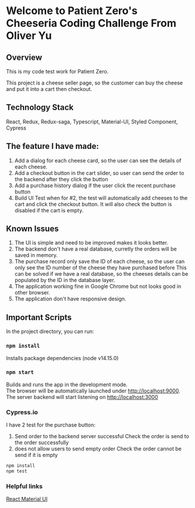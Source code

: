 # Welcome to Patient Zero's Cheeseria Coding Challenge From Oliver Yu

## Overview

This is my code test work for Patient Zero.

This project is a cheese seller page, so the customer can buy the cheese and put it into a cart then checkout.

## Technology Stack
   React, Redux, Redux-saga, Typescript, Material-UI, Styled Component, Cypress

## The feature I have made:
  1. Add a dialog for each cheese card, so the user can see the details of each cheese.
  2. Add a checkout button in the cart slider, so user can send the order to the backend after they click the button
  3. Add a purchase history dialog if the user click the recent purchase button
  4. Build UI Test when for #2, the test will automatically add cheeses to the cart and click the checkout button.
     It will also check the button is disabled if the cart is empty.
     
## Known Issues
  1. The UI is simple and need to be improved makes it looks better.
  2. The backend don't have a real database, curretly the orders will be saved in memory.
  3. The purchase record only save the ID of each cheese, so the user can only see the ID number of the cheese they have purchased before
     This can be solved if we have a real database, so the cheeses details can be populated by the ID in the database layer. 
  5. The application working fine in Google Chrome but not looks good in other browser.
  6. The application don't have responsive design.


## Important Scripts

In the project directory, you can run:

### `npm install`

Installs package dependencies (node v14.15.0)

### `npm start`

Builds and runs the app in the development mode.\
The browser will be automatically launched under [http://localhost:9000](http://localhost:9000).
The server backend will start listening on [http://localhost:3000](http://localhost:3000)

### Cypress.io

I have 2 test for the purchase button:

1. Send order to the backend server successful
   Check the order is send to the order successfully
2. does not allow users to send empty order
   Check the order cannot be send if it is empty

```bash
npm install
npm test
```

### Helpful links

[React Material UI](https://material-ui.com/getting-started/usage/)
